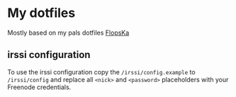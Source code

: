 My dotfiles
===========

Mostly based on my pals dotfiles [FlopsKa](https://github.com/FlopsKa)

irssi configuration
-------------------

To use the irssi configuration copy the `/irssi/config.example` to
`/irssi/config` and replace all `<nick>` and `<password>` placeholders with
your Freenode credentials.

